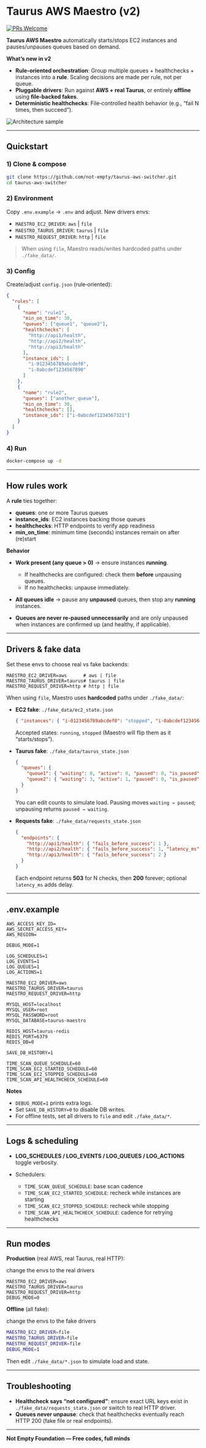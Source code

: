 # Taurus AWS Maestro (v2)

[![PRs Welcome](https://img.shields.io/badge/PRs-welcome-brightgreen.svg?style=flat-square)](http://makeapullrequest.com)

**Taurus AWS Maestro** automatically starts/stops EC2 instances and pauses/unpauses queues based on demand.

**What’s new in v2**

* **Rule‑oriented orchestration**: Group multiple queues + healthchecks + instances into a **rule**. Scaling decisions are made per rule, not per queue.
* **Pluggable drivers**: Run against **AWS + real Taurus**, or entirely **offline** using **file‑backed fakes**.
* **Deterministic healthchecks**: File‑controlled health behavior (e.g., “fail N times, then succeed”).

![Architecture sample](resources/images/diagrama-funcionamento-taurus-aws-maestro.png)

---

## Quickstart

### 1) Clone & compose

```bash
git clone https://github.com/not-empty/taurus-aws-switcher.git
cd taurus-aws-switcher
```

### 2) Environment

Copy `.env.example` → `.env` and adjust. New drivers envs:

* `MAESTRO_EC2_DRIVER`: `aws` | `file`
* `MAESTRO_TAURUS_DRIVER`: `taurus` | `file`
* `MAESTRO_REQUEST_DRIVER`: `http` | `file`

> When using `file`, Maestro reads/writes hardcoded paths under `./fake_data/`.

### 3) Config

Create/adjust `config.json` (rule‑oriented):

```json
{
  "rules": [
    {
      "name": "rule1",
      "min_on_time": 30,
      "queues": ["queue1", "queue2"],
      "healthchecks": [
        "http://api1/health",
        "http://api2/health",
        "http://api3/health"
      ],
      "instance_ids": [
        "i-0123456789abcdef0",
        "i-0abcdef1234567890"
      ]
    },
    {
      "name": "rule2",
      "queues": ["another_queue"],
      "min_on_time": 30,
      "healthchecks": [],
      "instance_ids": ["i-0abcdef1234567321"]
    }
  ]
}
```

### 4) Run

```bash
docker-compose up -d
```

---

## How rules work

A **rule** ties together:

* **queues**: one or more Taurus queues
* **instance\_ids**: EC2 instances backing those queues
* **healthchecks**: HTTP endpoints to verify app readiness
* **min\_on\_time**: minimum time (seconds) instances remain on after (re)start

**Behavior**

* **Work present (any queue > 0)** → ensure instances **running**.

  * If healthchecks are configured: check them **before** unpausing queues.
  * If no healthchecks: unpause immediately.
* **All queues idle** → pause any **unpaused** queues, then stop any **running** instances.
* **Queues are never re‑paused unnecessarily** and are only unpaused when instances are confirmed up (and healthy, if applicable).

---

## Drivers & fake data

Set these envs to choose real vs fake backends:

```
MAESTRO_EC2_DRIVER=aws      # aws | file
MAESTRO_TAURUS_DRIVER=taurus# taurus | file
MAESTRO_REQUEST_DRIVER=http # http | file
```

When using `file`, Maestro uses **hardcoded** paths under `./fake_data/`:

* **EC2 fake**: `./fake_data/ec2_state.json`

  ```json
  { "instances": { "i-0123456789abcdef0": "stopped", "i-0abcdef1234567890": "stopped" } }
  ```

  Accepted states: `running`, `stopped` (Maestro will flip them as it “starts/stops”).

* **Taurus fake**: `./fake_data/taurus_state.json`

  ```json
  {
    "queues": {
      "queue1": { "waiting": 0, "active": 0, "paused": 0, "is_paused": false },
      "queue2": { "waiting": 3, "active": 1, "paused": 0, "is_paused": false }
    }
  }
  ```

  You can edit counts to simulate load. Pausing moves `waiting → paused`; unpausing returns `paused → waiting`.

* **Requests fake**: `./fake_data/requests_state.json`

  ```json
  {
    "endpoints": {
      "http://api1/health": { "fails_before_success": 1 },
      "http://api2/health": { "fails_before_success": 1, "latency_ms": 40 },
      "http://api3/health": { "fails_before_success": 2 }
    }
  }
  ```

  Each endpoint returns **503** for N checks, then **200** forever; optional `latency_ms` adds delay.

---

## .env.example

```env
AWS_ACCESS_KEY_ID=
AWS_SECRET_ACCESS_KEY=
AWS_REGION=

DEBUG_MODE=1

LOG_SCHEDULES=1
LOG_EVENTS=1
LOG_QUEUES=1
LOG_ACTIONS=1

MAESTRO_EC2_DRIVER=aws
MAESTRO_TAURUS_DRIVER=taurus
MAESTRO_REQUEST_DRIVER=http

MYSQL_HOST=localhost
MYSQL_USER=root
MYSQL_PASSWORD=root
MYSQL_DATABASE=taurus-maestro

REDIS_HOST=taurus-redis
REDIS_PORT=6379
REDIS_DB=0

SAVE_DB_HISTORY=1

TIME_SCAN_QUEUE_SCHEDULE=60
TIME_SCAN_EC2_STARTED_SCHEDULE=60
TIME_SCAN_EC2_STOPPED_SCHEDULE=60
TIME_SCAN_API_HEALTHCHECK_SCHEDULE=60
```

**Notes**

* `DEBUG_MODE=1` prints extra logs.
* Set `SAVE_DB_HISTORY=0` to disable DB writes.
* For offline tests, set all drivers to `file` and edit `./fake_data/*`.

---

## Logs & scheduling

* **LOG\_SCHEDULES / LOG\_EVENTS / LOG\_QUEUES / LOG\_ACTIONS** toggle verbosity.
* Schedulers:

  * `TIME_SCAN_QUEUE_SCHEDULE`: base scan cadence
  * `TIME_SCAN_EC2_STARTED_SCHEDULE`: recheck while instances are starting
  * `TIME_SCAN_EC2_STOPPED_SCHEDULE`: recheck while stopping
  * `TIME_SCAN_API_HEALTHCHECK_SCHEDULE`: cadence for retrying healthchecks

---

## Run modes

**Production** (real AWS, real Taurus, real HTTP):

change the envs to the real drivers
```env
MAESTRO_EC2_DRIVER=aws
MAESTRO_TAURUS_DRIVER=taurus
MAESTRO_REQUEST_DRIVER=http
DEBUG_MODE=0
```

**Offline** (all fake):

change the envs to the fake drivers
```bash
MAESTRO_EC2_DRIVER=file
MAESTRO_TAURUS_DRIVER=file
MAESTRO_REQUEST_DRIVER=file
DEBUG_MODE=1
```

Then edit `./fake_data/*.json` to simulate load and state.

---

## Troubleshooting

* **Healthcheck says “not configured”**: ensure exact URL keys exist in `./fake_data/requests_state.json` or switch to real HTTP driver.
* **Queues never unpause**: check that healthchecks eventually reach HTTP 200 (fake file or real endpoints).

---

**Not Empty Foundation — Free codes, full minds**
